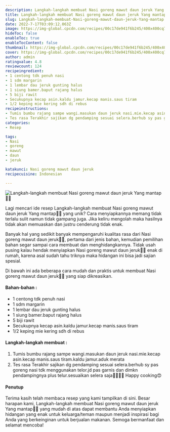 ```yaml
---
description: Langkah-langkah membuat Nasi goreng mawut daun jeruk Yang mantap"
title: Langkah-langkah membuat Nasi goreng mawut daun jeruk Yang mantap
slug: Langkah-langkah-membuat-Nasi-goreng-mawut-daun-jeruk-Yang-mantap
date: 2022-7-17T03:09:12.063Z
image: https://img-global.cpcdn.com/recipes/00c17de941f6b245/400x400cq70/photo.jpg
hideToc: false
enableToc: true
enableTocContent: false
thumbnail: https://img-global.cpcdn.com/recipes/00c17de941f6b245/400x400cq70/photo.jpg
cover: https://img-global.cpcdn.com/recipes/00c17de941f6b245/400x400cq70/photo.jpg
author: admin
ratingvalue: 4.8
reviewcount: 124
recipeingredient:
- 1 centong tdk penuh nasi
- 1 sdm margarin
- 1 lembar dau jeruk gunting halus
- 1 siung bamer.baput rajang halus
- 5 biji rawit
- Secukupnya kecap asin.kaldu jamur.kecap manis.saus tiram
- 1/2 keping mie kering sdh di rebus
recipeinstructions:
- Tumis bumbu rajang sampe wangi.masukan daun jeruk nasi.mie.kecap asin.kecap manis.saus tiram.kaldu jamur.aduk merata
- Tes rasa Terakhir sajikan dg pendamping sesuai selera.berhub sy pas goreng nasi tdk menggunakan telor.jd pas garnis dan dimkn pendampingnya plus telur.sesuaikan selera saja🤗🤗🤗😋 Happy cooking😍
categories:
- Resep

tags:
- Nasi
- goreng
- mawut
- daun
- jeruk

katakunci: Nasi goreng mawut daun jeruk
recipecuisine: Indonesian

---
```


![Langkah-langkah membuat Nasi goreng mawut daun jeruk Yang mantap👩‍🍳](https://img-global.cpcdn.com/recipes/00c17de941f6b245/400x400cq70/photo.jpg)

Lagi mencari ide resep Langkah-langkah membuat Nasi goreng mawut daun jeruk Yang mantap👩‍🍳 yang unik? Cara menyiapkannya memang tidak terlalu sulit namun tidak gampang juga. Jika keliru mengolah maka hasilnya tidak akan memuaskan dan justru cenderung tidak enak.

Banyak hal yang sedikit banyak mempengaruhi kualitas rasa dari Nasi goreng mawut daun jeruk👩‍🍳, pertama dari jenis bahan, kemudian pemilihan bahan segar sampai cara membuat dan menghidangkannya. Tidak usah pusing kalau hendak menyiapkan Nasi goreng mawut daun jeruk👩‍🍳 enak di rumah, karena asal sudah tahu triknya maka hidangan ini bisa jadi sajian spesial.

Di bawah ini ada beberapa cara mudah dan praktis untuk membuat Nasi goreng mawut daun jeruk👩‍🍳 yang siap dikreasikan.

<!--inarticleads1-->

#### Bahan-bahan :

- 1 centong tdk penuh nasi
- 1 sdm margarin
- 1 lembar dau jeruk gunting halus
- 1 siung bamer.baput rajang halus
- 5 biji rawit
- Secukupnya kecap asin.kaldu jamur.kecap manis.saus tiram
- 1/2 keping mie kering sdh di rebus

<!--inarticleads2-->

#### Langkah-langkah membuat :

1. Tumis bumbu rajang sampe wangi.masukan daun jeruk nasi.mie.kecap asin.kecap manis.saus tiram.kaldu jamur.aduk merata
1. Tes rasa Terakhir sajikan dg pendamping sesuai selera.berhub sy pas goreng nasi tdk menggunakan telor.jd pas garnis dan dimkn pendampingnya plus telur.sesuaikan selera saja🤗🤗🤗😋 Happy cooking😍

#### Penutup

Terima kasih telah membaca resep yang kami tampilkan di sini. Besar harapan kami, Langkah-langkah membuat Nasi goreng mawut daun jeruk Yang mantap👩‍🍳 yang mudah di atas dapat membantu Anda menyiapkan hidangan yang enak untuk keluarga/teman maupun menjadi inspirasi bagi Anda yang berkeinginan untuk berjualan makanan. Semoga bermanfaat dan selamat mencoba!